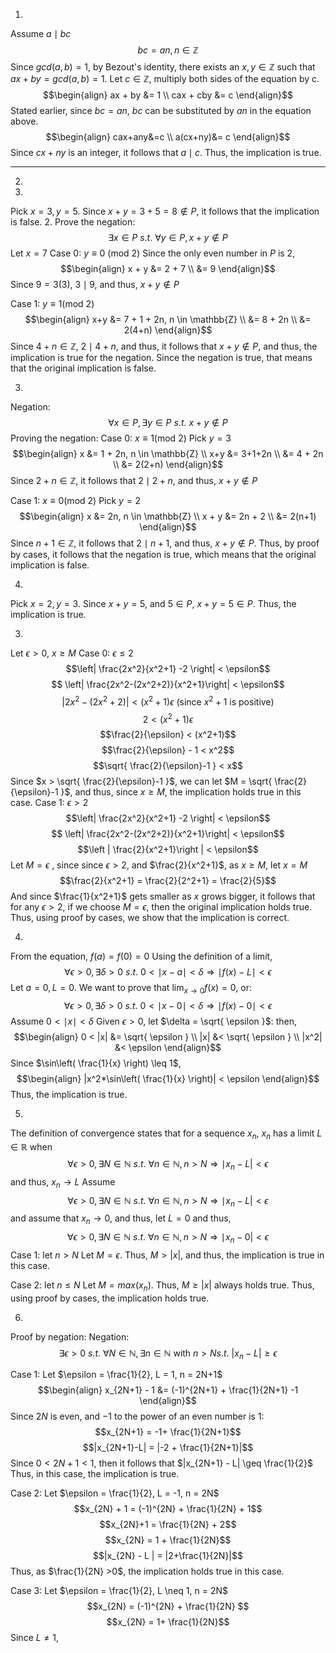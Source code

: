 1.
Assume $a \mid bc$
$$bc = an, n \in \mathbb{Z}$$
Since $gcd(a,b) = 1$, by Bezout's identity, there exists an $x, y \in \mathbb{Z}$ such that $ax+by=gcd(a,b)=1$.
Let $c \in \mathbb{Z}$, multiply both sides of the equation by c.
$$\begin{align}
ax + by &= 1 \\
cax + cby &= c
\end{align}$$
Stated earlier, since $bc = an$, $bc$ can be substituted by $an$ in the equation above.
$$\begin{align}
cax+any&=c  \\
a(cx+ny)&= c
\end{align}$$
Since $cx+ny$ is an integer, it follows that $a \mid c$. Thus, the implication is true.

---
2.
1.
Pick $x = 3, y = 5$. Since $x+y = 3+5 = 8 \not\in P$, it follows that the implication is false.
2.
Prove the negation:
$$\exists x \in P \text{ } s.t. \text{ } \forall y \in P, x+y \not\in P$$
Let $x = 7$
Case 0: $y \equiv 0 \text{ (mod 2)}$
Since the only even number in $P$ is 2,
$$\begin{align}
x + y &= 2 + 7 \\
&=  9
\end{align}$$
Since $9 = 3(3)$, $3 \mid 9$, and thus, $x+y \not\in P$

Case 1: $y \equiv 1 \text{(mod 2)}$
$$\begin{align}
x+y &= 7 + 1 + 2n, n \in \mathbb{Z} \\
&= 8 + 2n \\
&= 2(4+n)
\end{align}$$
Since $4+n \in \mathbb{Z}$, $2 \mid 4+n$, and thus, it follows that $x+y \not\in P$, and thus, the implication is true for the negation. 
Since the negation is true, that means that the original implication is false.

3.
Negation:
$$\forall x \in P, \exists y \in P \text{ } s.t. \text{ } x+y \not\in P$$
Proving the negation:
Case 0: $x \equiv 1 \text{(mod 2)}$
Pick $y = 3$
$$\begin{align}
x &= 1 + 2n, n \in \mathbb{Z} \\
x+y &= 3+1+2n \\
&= 4 + 2n \\
&= 2(2+n)
\end{align}$$
Since $2+n \in \mathbb{Z}$, it follows that $2 \mid 2+n$, and thus, $x+y \not\in P$

Case 1: $x \equiv 0 \text{(mod 2)}$
Pick $y = 2$
$$\begin{align}
x &= 2n, n \in \mathbb{Z} \\
x + y &= 2n + 2 \\
&= 2(n+1)
\end{align}$$
Since $n+1 \in \mathbb{Z}$, it follows that $2 \mid n+1$, and thus, $x + y \not\in P$.
Thus, by proof by cases, it follows that the negation is true, which means that the original implication is false.

4.
Pick $x = 2, y = 3$. Since $x+y = 5$, and $5 \in P$, $x+y = 5 \in P$. Thus, the implication is true.

3.
Let $\epsilon > 0$, $x \geq M$
Case 0: $\epsilon \leq 2$
$$\left| \frac{2x^2}{x^2+1} -2 \right| < \epsilon$$
$$ \left|  \frac{2x^2-(2x^2+2)}{x^2+1}\right| < \epsilon$$
$$\left | 2x^2-(2x^2+2) \right | < (x^2+1) \epsilon \text{ (since } x^2+1 \text{ is positive)}$$
$$2 < (x^2+1) \epsilon$$
$$\frac{2}{\epsilon} < (x^2+1)$$
$$\frac{2}{\epsilon} - 1 < x^2$$
$$\sqrt{ \frac{2}{\epsilon}-1 } < x$$
Since $x > \sqrt{ \frac{2}{\epsilon}-1 }$, we can let $M = \sqrt{ \frac{2}{\epsilon}-1 }$, and thus, since $x \geq M$, the implication holds true in this case.
Case 1: $\epsilon > 2$
$$\left| \frac{2x^2}{x^2+1} -2 \right| < \epsilon$$
$$ \left|  \frac{2x^2-(2x^2+2)}{x^2+1}\right| < \epsilon$$
$$\left | \frac{2}{x^2+1}\right | < \epsilon$$
Let $M = \epsilon$ , since since $\epsilon > 2$, and $\frac{2}{x^2+1}$, as $x \geq M$, let $x = M$
$$\frac{2}{x^2+1} = \frac{2}{2^2+1} = \frac{2}{5}$$
And since $\frac{1}{x^2+1}$ gets smaller as $x$ grows bigger, it follows that for any $\epsilon > 2$, if we choose $M = \epsilon$, then the original implication holds true.
Thus, using proof by cases, we show that the implication is correct.

4.
From the equation, $f(a) = f(0) = 0$
Using the definition of a limit, 
$$\forall \epsilon > 0, \exists \delta > 0 \text{ } s.t. \text{ } 0 < \mid x - a \mid < \delta \Rightarrow \mid f(x) - L \mid  < \epsilon$$
Let $a = 0, L = 0$.
We want to prove that $\lim_{ x \to 0 }f(x) = 0$, or:
$$\forall \epsilon > 0, \exists \delta > 0 \text{ } s.t. \text{ } 0 < \mid x -0 \mid < \delta \Rightarrow \mid f(x) - 0 \mid < \epsilon$$
Assume $0 < \mid x \mid < \delta$
Given $\epsilon >0$, let $\delta = \sqrt{ \epsilon }$:
then, 
$$\begin{align}
0 < |x| &= \sqrt{ \epsilon } \\
|x| &< \sqrt{ \epsilon } \\
|x^2| &< \epsilon
\end{align}$$
Since  $\sin\left( \frac{1}{x} \right) \leq 1$, 
$$\begin{align}
|x^2*\sin\left( \frac{1}{x} \right)| < \epsilon
\end{align}$$
Thus, the implication is true.

5.

The definition of convergence states that for a sequence $x_{n}$, $x_{n}$ has a limit $L \in \mathbb{R}$ when
$$\forall \epsilon > 0, \exists N \in \mathbb{N} \text{ } s.t. \text{ } \forall n \in \mathbb{N}, n> N \Rightarrow  \mid x_{n} - L| < \epsilon$$and thus, $x_{n} \to L$
Assume
$$\forall \epsilon > 0, \exists N \in \mathbb{N} \text{ } s.t. \text{ } \forall n \in \mathbb{N}, n> N \Rightarrow  \mid x_{n} - L| < \epsilon$$
and assume that $x_{n} \to 0$, and thus, let $L = 0$
and thus, 
$$\forall \epsilon > 0, \exists N \in \mathbb{N} \text{ } s.t. \text{ } \forall n \in \mathbb{N}, n> N \Rightarrow  \mid x_{n} - 0| < \epsilon$$
Case 1: let $n > N$
Let $M = \epsilon$. Thus, $M > |x|$, and thus, the implication is true in this case.

Case 2: let $n \leq N$
Let $M = max(x_{n})$.
Thus, $M \geq |x|$ always holds true. 
Thus, using proof by cases, the implication holds true.

6.
Proof by negation:
Negation:
$$\exists \epsilon > 0 \text{ } s.t. \text{ } \forall N \in \mathbb{N}, \exists n \in \mathbb{N} \text{ with  } n  > Ns.t. \text{ } |x_{n}-L| \geq \epsilon$$

Case 1: Let $\epsilon = \frac{1}{2}, L = 1, n = 2N+1$
$$\begin{align}
x_{2N+1} - 1 &= (-1)^{2N+1} + \frac{1}{2N+1} -1
\end{align}$$
Since $2N$ is even, and $-1$ to the power of an even number is 1:
$$x_{2N+1} = -1+ \frac{1}{2N+1}$$
$$|x_{2N+1}-L| = |-2 + \frac{1}{2N+1}|$$
Since $0 < 2N+1 < 1$, then it follows that $|x_{2N+1} - L| \geq  \frac{1}{2}$
Thus, in this case, the implication is true.

Case 2: Let $\epsilon = \frac{1}{2}, L = -1, n = 2N$
$$x_{2N} + 1 = (-1)^{2N} + \frac{1}{2N} + 1$$
$$x_{2N}+1 = \frac{1}{2N} + 2$$
$$x_{2N} = 1 + \frac{1}{2N}$$
$$|x_{2N} - L | = |2+\frac{1}{2N}|$$
Thus, as $\frac{1}{2N} >0$, the implication holds true in this case.

Case 3: Let $\epsilon = \frac{1}{2}, L \neq 1, n = 2N$
$$x_{2N} = (-1)^{2N} + \frac{1}{2N} $$
$$x_{2N} = 1+ \frac{1}{2N}$$
Since $L \neq 1$, 